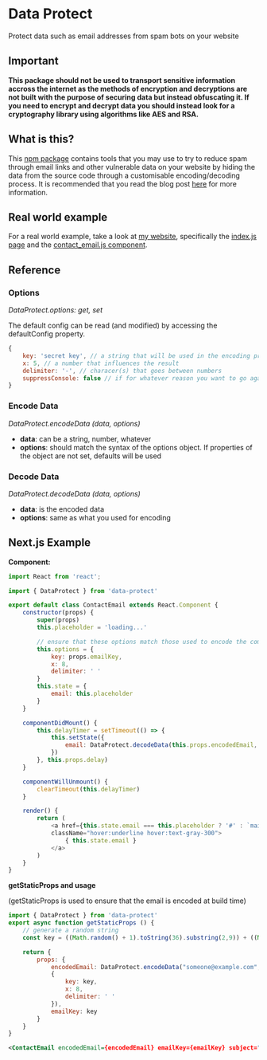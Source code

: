 # Data Protect
Protect data such as email addresses from spam bots on your website

## Important
**This package should not be used to transport sensitive information accross the internet as the methods of encryption and decryptions are not built with the purpose of securing data but instead obfuscating it. If you need to encrypt and decrypt data you should instead look for a cryptography library using algorithms like AES and RSA.**

## What is this?
This [npm package](https://npmjs.com/package/data-protect) contains tools that you may use to try to reduce spam through email links and other vulnerable data on your website by hiding the data from the source code through a customisable encoding/decoding process. It is recommended that you read the blog post [here](https://jackchilds.tech/posts/reducing_spam_from_mailto_links) for more information.


## Real world example
For a real world example, take a look at [my website](https://jackchilds.tech), specifically the [index.js page](https://github.com/JackChilds/website/blob/39bf3284cd3cd1c9d414161e6c2fa8ac5d3f3efa/pages/index.js) and the [contact_email.js component](https://github.com/JackChilds/website/blob/39bf3284cd3cd1c9d414161e6c2fa8ac5d3f3efa/components/contact_email.js).

## Reference

### Options
*DataProtect.options: get, set*

The default config can be read (and modified) by accessing the defaultConfig property. 
```js
{
    key: 'secret key', // a string that will be used in the encoding process
    x: 5, // a number that influences the result
    delimiter: '-', // characer(s) that goes between numbers
    suppressConsole: false // if for whatever reason you want to go against the recommended advice, you can make the code shut up by setting this to true
}
```

### Encode Data
*DataProtect.encodeData (data, options)*

- **data**: can be a string, number, whatever
- **options**: should match the syntax of the options object. If properties of the object are not set, defaults will be used

### Decode Data
*DataProtect.decodeData (data, options)*

- **data**: is the encoded data
- **options**: same as what you used for encoding

## Next.js Example
**Component:**
```js
import React from 'react';

import { DataProtect } from 'data-protect'

export default class ContactEmail extends React.Component {
    constructor(props) {
        super(props)
        this.placeholder = 'loading...'

        // ensure that these options match those used to encode the component
        this.options = {
            key: props.emailKey,
            x: 8,
            delimiter: ' '
        }
        this.state = {
            email: this.placeholder
        }
    }

    componentDidMount() {
        this.delayTimer = setTimeout(() => {
            this.setState({
                email: DataProtect.decodeData(this.props.encodedEmail, this.options)
            })
        }, this.props.delay)
    }

    componentWillUnmount() {
        clearTimeout(this.delayTimer)
    }

    render() {
        return (
            <a href={this.state.email === this.placeholder ? '#' : `mailto:${this.state.email}?subject=${this.props.subject}`}
            className="hover:underline hover:text-gray-300">
                { this.state.email }
            </a>
        )
    }
}
```
**getStaticProps and usage**

(getStaticProps is used to ensure that the email is encoded at build time)

```js
import { DataProtect } from 'data-protect'
export async function getStaticProps () {
    // generate a random string
    const key = ((Math.random() + 1).toString(36).substring(2,9)) + ((Math.random() + 1).toString(36).substring(2,9)); 

    return {
        props: {
            encodedEmail: DataProtect.encodeData("someone@example.com",
            {
                key: key,
                x: 8,
                delimiter: ' '
            }),
            emailKey: key
        }
    }
}
```
```xml
<ContactEmail encodedEmail={encodedEmail} emailKey={emailKey} subject="I am interested in your work" delay="3000" />
```